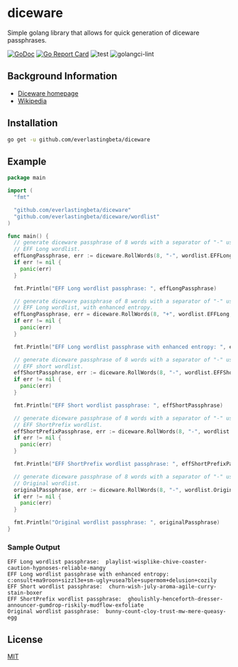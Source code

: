 # diceware

Simple golang library that allows for quick generation of diceware passphrases.

[![GoDoc](https://godoc.org/github.com/everlastingbeta/diceware?status.svg)](https://godoc.org/github.com/everlastingbeta/diceware)
[![Go Report Card](https://goreportcard.com/badge/everlastingbeta/diceware?style=flat-square)](https://goreportcard.com/report/everlastingbeta/diceware)
![test](https://github.com/everlastingbeta/diceware/workflows/test/badge.svg)
![golangci-lint](https://github.com/everlastingbeta/diceware/workflows/golangci-lint/badge.svg)

## Background Information

- [Diceware homepage](http://diceware.com)
- [Wikipedia](https://en.wikipedia.org/wiki/Diceware)

## Installation

```sh
go get -u github.com/everlastingbeta/diceware
```

## Example

```go
package main

import (
  "fmt"

  "github.com/everlastingbeta/diceware"
  "github.com/everlastingbeta/diceware/wordlist"
)

func main() {
  // generate diceware passphrase of 8 words with a separator of "-" using the
  // EFF Long wordlist.
  effLongPassphrase, err := diceware.RollWords(8, "-", wordlist.EFFLong)
  if err != nil {
    panic(err)
  }

  fmt.Println("EFF Long wordlist passphrase: ", effLongPassphrase)

  // generate diceware passphrase of 8 words with a separator of "-" using the
  // EFF Long wordlist, with enhanced entropy.
  effLongPassphrase, err = diceware.RollWords(8, "+", wordlist.EFFLong, true)
  if err != nil {
    panic(err)
  }

  fmt.Println("EFF Long wordlist passphrase with enhanced entropy: ", effLongPassphrase)

  // generate diceware passphrase of 8 words with a separator of "-" using the
  // EFF short wordlist.
  effShortPassphrase, err := diceware.RollWords(8, "-", wordlist.EFFShort)
  if err != nil {
    panic(err)
  }

  fmt.Println("EFF Short wordlist passphrase: ", effShortPassphrase)

  // generate diceware passphrase of 8 words with a separator of "-" using the
  // EFF ShortPrefix wordlist.
  effShortPrefixPassphrase, err := diceware.RollWords(8, "-", wordlist.EFFShortPrefix)
  if err != nil {
    panic(err)
  }

  fmt.Println("EFF ShortPrefix wordlist passphrase: ", effShortPrefixPassphrase)

  // generate diceware passphrase of 8 words with a separator of "-" using the
  // Original wordlist.
  originalPassphrase, err := diceware.RollWords(8, "-", wordlist.Original)
  if err != nil {
    panic(err)
  }

  fmt.Println("Original wordlist passphrase: ", originalPassphrase)
}

```

### Sample Output

```stl
EFF Long wordlist passphrase:  playlist-wisplike-chive-coaster-caution-hypnoses-reliable-mangy
EFF Long wordlist passphrase with enhanced entropy:  c:onsult+ma9roon+sizzl3e+sm-ugly+usea?ble+supermom+delusion+cozily
EFF Short wordlist passphrase:  churn-wish-july-aroma-agile-curry-stain-boxer
EFF ShortPrefix wordlist passphrase:  ghoulishly-henceforth-dresser-announcer-gumdrop-riskily-mudflow-exfoliate
Original wordlist passphrase:  bunny-count-cloy-trust-mw-mere-queasy-egg
```

## License

[MIT](https://github.com/everlastingbeta/diceware/blob/master/LICENSE)
